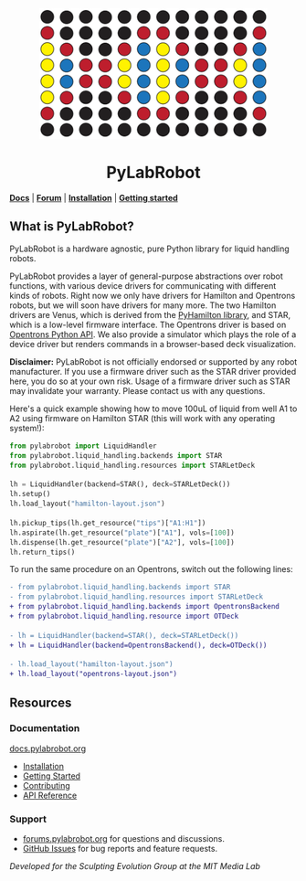 <div style="text-align: center" align="center">
<img width="400" src=".github/img/logo.png" />
<h1>PyLabRobot</h1>
</div>

[**Docs**](https://docs.pylabrobot.org) | [**Forum**](https://forums.pylabrobot.org) | [**Installation**](https://docs.pylabrobot.org/installation.html) | [**Getting started**](https://docs.pylabrobot.org/basic.html)

## What is PyLabRobot?

PyLabRobot is a hardware agnostic, pure Python library for liquid handling robots.

PyLabRobot provides a layer of general-purpose abstractions over robot functions, with various device drivers for communicating with different kinds of robots. Right now we only have drivers for Hamilton and Opentrons robots, but we will soon have drivers for many more. The two Hamilton drivers are Venus, which is derived from the [PyHamilton library](https://github.com/dgretton/pyhamilton), and STAR, which is a low-level firmware interface. The Opentrons driver is based on [Opentrons Python API](https://github.com/rickwierenga/opentrons-python-api). We also provide a simulator which plays the role of a device driver but renders commands in a browser-based deck visualization.

**Disclaimer:** PyLabRobot is not officially endorsed or supported by any robot manufacturer. If you use a firmware driver such as the STAR driver provided here, you do so at your own risk. Usage of a firmware driver such as STAR may invalidate your warranty. Please contact us with any questions.

Here's a quick example showing how to move 100uL of liquid from well A1 to A2 using firmware on Hamilton STAR (this will work with any operating system!):

```python
from pylabrobot import LiquidHandler
from pylabrobot.liquid_handling.backends import STAR
from pylabrobot.liquid_handling.resources import STARLetDeck

lh = LiquidHandler(backend=STAR(), deck=STARLetDeck())
lh.setup()
lh.load_layout("hamilton-layout.json")

lh.pickup_tips(lh.get_resource("tips")["A1:H1"])
lh.aspirate(lh.get_resource("plate")["A1"], vols=[100])
lh.dispense(lh.get_resource("plate")["A2"], vols=[100])
lh.return_tips()
```

To run the same procedure on an Opentrons, switch out the following lines:

```diff
- from pylabrobot.liquid_handling.backends import STAR
- from pylabrobot.liquid_handling.resources import STARLetDeck
+ from pylabrobot.liquid_handling.backends import OpentronsBackend
+ from pylabrobot.liquid_handling.resource import OTDeck

- lh = LiquidHandler(backend=STAR(), deck=STARLetDeck())
+ lh = LiquidHandler(backend=OpentronsBackend(), deck=OTDeck())

- lh.load_layout("hamilton-layout.json")
+ lh.load_layout("opentrons-layout.json")
```

## Resources

### Documentation

[docs.pylabrobot.org](https://docs.pylabrobot.org)

- [Installation](https://docs.pylabrobot.org/installation.html)
- [Getting Started](https://docs.pylabrobot.org/basic.html)
- [Contributing](CONTRIBUTING.md)
- [API Reference](https://docs.pylabrobot.org/pylabrobot.html)

### Support

- [forums.pylabrobot.org](https://forums.pylabrobot.org) for questions and discussions.
- [GitHub Issues](https://github.com/pylabrobot/pylabrobot/issues) for bug reports and feature requests.

_Developed for the Sculpting Evolution Group at the MIT Media Lab_

